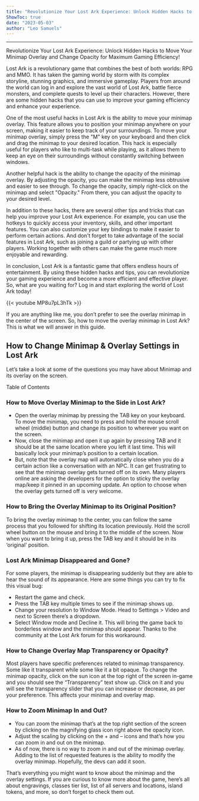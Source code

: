 ```yaml
---
title: "Revolutionize Your Lost Ark Experience: Unlock Hidden Hacks to Move Your Minimap Overlay and Change Opacity for Maximum Gaming Efficiency!"
ShowToc: true 
date: "2023-05-03"
author: "Leo Samuels"
---
```

*****
Revolutionize Your Lost Ark Experience: Unlock Hidden Hacks to Move Your Minimap Overlay and Change Opacity for Maximum Gaming Efficiency!

Lost Ark is a revolutionary game that combines the best of both worlds: RPG and MMO. It has taken the gaming world by storm with its complex storyline, stunning graphics, and immersive gameplay. Players from around the world can log in and explore the vast world of Lost Ark, battle fierce monsters, and complete quests to level up their characters. However, there are some hidden hacks that you can use to improve your gaming efficiency and enhance your experience.

One of the most useful hacks in Lost Ark is the ability to move your minimap overlay. This feature allows you to position your minimap anywhere on your screen, making it easier to keep track of your surroundings. To move your minimap overlay, simply press the "M" key on your keyboard and then click and drag the minimap to your desired location. This hack is especially useful for players who like to multi-task while playing, as it allows them to keep an eye on their surroundings without constantly switching between windows.

Another helpful hack is the ability to change the opacity of the minimap overlay. By adjusting the opacity, you can make the minimap less obtrusive and easier to see through. To change the opacity, simply right-click on the minimap and select "Opacity." From there, you can adjust the opacity to your desired level.

In addition to these hacks, there are several other tips and tricks that can help you improve your Lost Ark experience. For example, you can use the hotkeys to quickly access your inventory, skills, and other important features. You can also customize your key bindings to make it easier to perform certain actions. And don't forget to take advantage of the social features in Lost Ark, such as joining a guild or partying up with other players. Working together with others can make the game much more enjoyable and rewarding.

In conclusion, Lost Ark is a fantastic game that offers endless hours of entertainment. By using these hidden hacks and tips, you can revolutionize your gaming experience and become a more efficient and effective player. So, what are you waiting for? Log in and start exploring the world of Lost Ark today!

{{< youtube MP8u7pL3hTk >}} 



If you are anything like me, you don’t prefer to see the overlay minimap in the center of the screen. So, how to move the overlay minimap in Lost Ark? This is what we will answer in this guide.
 
## How to Change Minimap & Overlay Settings in Lost Ark
 
Let’s take a look at some of the questions you may have about Minimap and its overlay on the screen.
 
Table of Contents
 
### How to Move Overlay Minimap to the Side in Lost Ark?
 
- Open the overlay minimap by pressing the TAB key on your keyboard. To move the minimap, you need to press and hold the mouse scroll wheel (middle) button and change its position to wherever you want on the screen.
 - Now, close the minimap and open it up again by pressing TAB and it should be at the same location where you left it last time. This will basically lock your minimap’s position to a certain location.
 - But, note that the overlay map will automatically close when you do a certain action like a conversation with an NPC. It can get frustrating to see that the minimap overlay gets turned off on its own. Many players online are asking the developers for the option to sticky the overlay map/keep it pinned in an upcoming update. An option to choose when the overlay gets turned off is very welcome.

 
### How to Bring the Overlay Minimap to its Original Position?
 
To bring the overlay minimap to the center, you can follow the same process that you followed for shifting its location previously. Hold the scroll wheel button on the mouse and bring it to the middle of the screen. Now when you want to bring it up, press the TAB key and it should be in its ‘original’ position.
 
### Lost Ark Minimap Disappeared and Gone?
 
For some players, the minimap is disappearing suddenly but they are able to hear the sound of its appearance. Here are some things you can try to fix this visual bug:
 
- Restart the game and check.
 - Press the TAB key multiple times to see if the minimap shows up.
 - Change your resolution to Window Mode. Head to Settings > Video and next to Screen there’s a dropdown.
 - Select Window mode and Decline it. This will bring the game back to borderless window and the minimap should appear. Thanks to the community at the Lost Ark forum for this workaround.

 
### How to Change Overlay Map Transparency or Opacity?
 
Most players have specific preferences related to minimap transparency. Some like it transparent while some like it a bit opaque. To change the minimap opacity, click on the sun icon at the top right of the screen in-game and you should see the “Transparency” text show up. Click on it and you will see the transparency slider that you can increase or decrease, as per your preference. This affects your minimap and overlay map.
 

 
### How to Zoom Minimap In and Out?
 
- You can zoom the minimap that’s at the top right section of the screen by clicking on the magnifying glass icon right above the opacity icon.
 - Adjust the scaling by clicking on the + and – icons and that’s how you can zoom in and out on the minimap.
 - As of now, there is no way to zoom in and out of the minimap overlay. Adding to the list of requested features is the ability to modify the overlay minimap. Hopefully, the devs can add it soon.

 
That’s everything you might want to know about the minimap and the overlay settings. If you are curious to know more about the game, here’s all about engravings, classes tier list, list of all servers and locations, island tokens, and more, so don’t forget to check them out.



